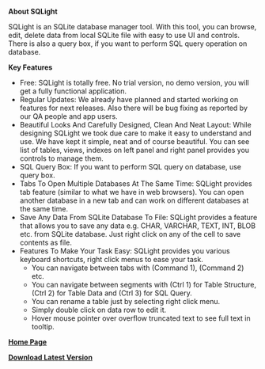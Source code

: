 **About SQLight**

SQLight is an SQLite database manager tool. With this tool, you can browse, edit, delete data from local SQLite file with easy to use UI and controls. There is also a query box, if you want to perform SQL query operation on database.


**Key Features**

* Free: SQLight is totally free. No trial version, no demo version, you will get a fully functional application.
* Regular Updates: We already have planned and started working on features for next releases. Also there will be bug fixing as reported by our QA people and app users.
* Beautiful Looks And Carefully Designed, Clean And Neat Layout: While designing SQLight we took due care to make it easy to understand and use. We have kept it simple, neat and of course beautiful. You can see list of tables, views, indexes on left panel and right panel provides you controls to manage them.
* SQL Query Box: If you want to perform SQL query on database, use query box.
* Tabs To Open Multiple Databases At The Same Time: SQLight provides tab feature (similar to what we have in web browsers). You can open another database in a new tab and can work on different databases at the same time.
* Save Any Data From SQLite Database To File: SQLight provides a feature that allows you to save any data e.g. CHAR, VARCHAR, TEXT, INT, BLOB etc. from SQLite database. Just right click on any of the cell to save contents as file.
* Features To Make Your Task Easy: SQLight provides you various keyboard shortcuts, right click menus to ease your task.
	- You can navigate between tabs with (Command 1), (Command 2) etc.
	- You can navigate between segments with (Ctrl 1) for Table Structure, (Ctrl 2) for Table Data and (Ctrl 3) for SQL Query.
	- You can rename a table just by selecting right click menu.
	- Simply double click on data row to edit it.
	- Hover mouse pointer over overflow truncated text to see full text in tooltip.


[**Home Page**](http://www.aurvan.com/sqlight/)


[**Download Latest Version**](http://www.aurvan.com/index.php?request_action=download_sqlight)
